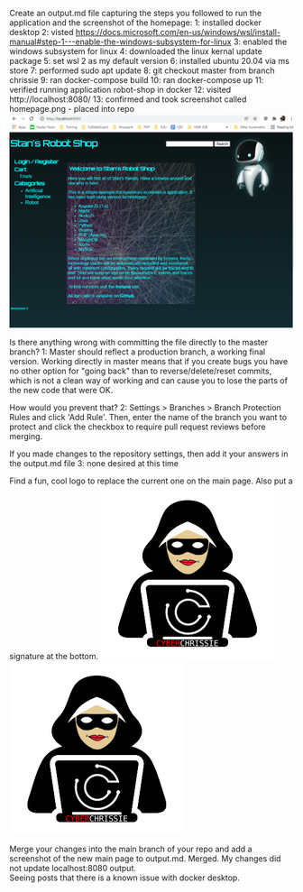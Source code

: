 Create an output.md file capturing the steps you followed to run the
application and the screenshot of the homepage:
    1: installed docker desktop
    2: visted https://docs.microsoft.com/en-us/windows/wsl/install-manual#step-1---enable-the-windows-subsystem-for-linux
    3: enabled the windows subsystem for linux
    4: downloaded the linux kernal update package
    5: set wsl 2 as my default version
    6: installed ubuntu 20.04 via ms store
    7: performed sudo apt update
    8: git checkout master from branch chrissie
    9: ran docker-compose build
    10: ran docker-compose up
    11: verified running application robot-shop in docker
    12: visited http://localhost:8080/
    13: confirmed and took screenshot called homepage.png - placed into repo
         <img src="web/static/images/homepage.png"/>

Is there anything wrong with committing the file directly to the master
branch?
    1: Master should reflect a production branch, a working final version. Working directly in master means that if you create bugs you have no other option for "going back" than to reverse/delete/reset commits, which is not a clean way of working and can cause you to lose the parts of the new code that were OK.

How would you prevent that? 
    2: Settings > Branches > Branch Protection Rules and click 'Add Rule'. Then, enter the name of the branch you want to protect and click the checkbox to require pull request reviews before merging.

If you made changes to the repository settings, then add it your answers in the output.md file
    3: none desired at this time

Find a fun, cool logo to replace the current one on the main page. Also put a signature at the bottom. 
    ![cyberchrissie image](/web/static/images/cyberchrissie.png)
    <img src="web/static/images/cyberchrissie.png"/>

Merge your changes into the main branch of your repo and add a screenshot of the new main page to output.md.
Merged.
My changes did not update localhost:8080 output.  
Seeing posts that there is a known issue with docker desktop.
